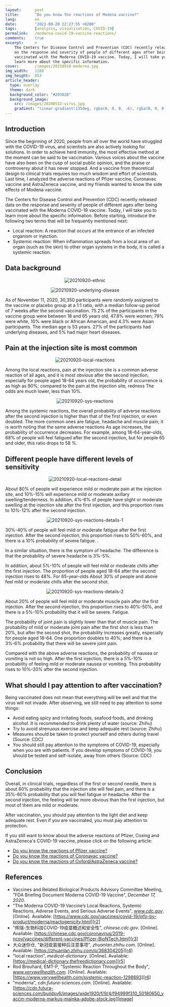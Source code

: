 ```yaml
---
layout:      post
title:       "Do you know the reactions of Modena vaccine?"
lang:        en
date:        "2021-09-20 22:27:55 +0200"
tags:        [analysis, visualisation, COVID-19]
permalink:   /moderna-covid-19-vaccine-reactions/
comments:    true
excerpt:     >
    The Centers for Disease Control and Prevention (CDC) recently released data
    on the response and severity of people of different ages after being
    vaccinated with the Moderna COVID-19 vaccine. Today, I will take you to
    learn more about the specific information.
cover:       /images/20210918-moderna.jpg
img_width:   1280
img_height:  853
article_header:
  type: overlay
  theme: dark
  background_color: "#203028"
  background_image:
    src: /images/20200512-virus.jpg
    gradient: "linear-gradient(135deg, rgba(0, 0, 0, .6), rgba(0, 0, 0, .4))"
---
```

## Introduction
Since the beginning of 2020, people from all over the world have struggled with the COVID-19 virus, and scientists are also actively looking for solutions. In order to achieve herd immunity, the most effective method at the moment can be said to be vaccination. Various voices about the vaccine have also been on the cusp of social public opinion, and the praise or controversy about it has never stopped. And a vaccine from theoretical design to clinical trials requires too much wisdom and effort of scientists. Last time, I analyzed the adverse reactions of Pfizer vaccine, Coronavac vaccine and AstraZeneca vaccine, and my friends wanted to know the side effects of Modena vaccine.

The Centers for Disease Control and Prevention (CDC) recently released data on the response and severity of people of different ages after being vaccinated with the Moderna COVID-19 vaccine. Today, I will take you to learn more about the specific information. Before starting, introduce the following two terms that will be frequently mentioned next:
- Local reaction: A reaction that occurs at the entrance of an infected organism or injection.
- Systemic reaction: When inflammation spreads from a local area of ​​an organ (such as the skin) to other organ systems in the body, it is called a systemic reaction.

## Data background
<p align="center">
  <img alt="20210920-ethnic"
  src="{{ site.baseurl }}/images/20210920-ethnic.png"/>
</p>

<p align="center">
  <img alt="20210920-underlying-disease"
  src="{{ site.baseurl }}/images/20210920-underlying-disease.png"/>
</p>

As of November 11, 2020, 30,350 participants were randomly assigned to the vaccine or placebo group at a 1:1 ratio, with a median follow-up period of 7 weeks after the second vaccination. 75.2% of the participants in the vaccine group were between 18 and 65 years old, 47.8% were women; 79% were white, 10% were black or African American, and 4.3% were Asian participants. The median age is 53 years. 27% of the participants had underlying diseases, and 5% had major heart diseases.

## Pain at the injection site is most common
<p align="center">
  <img alt="20210920-local-reactions"
  src="{{ site.baseurl }}/images/20210920-local-reactions.png"/>
</p>

Among the local reactions, pain at the injection site is a common adverse reaction of all ages, and it is most obvious after the second injection, especially for people aged 18-64 years old, the probability of occurrence is as high as 90%; compared to the pain at the injection site, redness The odds are much lower, less than 10%.

<p align="center">
  <img alt="20210920-sys-reactions"
  src="{{ site.baseurl }}/images/20210920-sys-reactions.png"/>
</p>

Among the systemic reactions, the overall probability of adverse reactions after the second injection is higher than that of the first injection, or even doubled. The more common ones are fatigue, headache and muscle pain; it is worth noting that the same adverse reactions As age increases, the probability of occurrence decreases. For example, among 18-64-year-olds, 68% of people will feel fatigued after the second injection, but for people 65 and older, this ratio drops to 58 %.

## Different people have different levels of sensitivity
<p align="center">
  <img alt="20210920-local-reactions-detail"
  src="{{ site.baseurl }}/images/20210920-local-reactions-detail.png"/>
</p>

About 80% of people will experience mild or moderate pain at the injection site, and 10%-15% will experience mild or moderate axillary swelling/tenderness.
In addition, 4%-6% of people have slight or moderate swelling at the injection site after the first injection, and this proportion rises to 10%-12% after the second injection.

<p align="center">
  <img alt="20210920-sys-reactions-details-1"
  src="{{ site.baseurl }}/images/20210920-sys-reactions-details-1.png"/>
</p>

30%-40% of people will feel mild or moderate fatigue after the first injection. After the second injection, this proportion rises to 50%-60%, and there is a 10% probability of severe fatigue. .

In a similar situation, there is the symptom of headache. The difference is that the probability of severe headache is 3%-5%.

In addition, about 5%-10% of people will feel mild or moderate chills after the first injection. The proportion of people aged 18-64 after the second injection rises to 48%. For 65-year-olds About 30% of people and above feel mild or moderate chills after the second shot.

<p align="center">
  <img alt="20210920-sys-reactions-details-2"
  src="{{ site.baseurl }}/images/20210920-sys-reactions-details-2.png"/>
</p>

About 20% of people will feel mild or moderate muscle pain after the first injection. After the second injection, this proportion rises to 40%-50%, and there is a 5%-10% probability that it will be severe. Fatigue.

The probability of joint pain is slightly lower than that of muscle pain. The probability of mild or moderate joint pain after the first shot is less than 20%, but after the second shot, the probability increases greatly, especially for people aged 18-64. One proportion doubles to 40%; and there is a 3%-6% probability that there will be severe joint pain.

Compared with the above adverse reactions, the probability of nausea or vomiting is not so high. After the first injection, there is a 5%-10% probability of feeling mild or moderate nausea or vomiting. This probability rises to 10%-20% after the second injection.

## What should I pay attention to after vaccination?
Being vaccinated does not mean that everything will be well and that the virus will not invade. After observing, we still need to pay attention to some things:
- Avoid eating spicy and irritating foods, seafood foods, and drinking alcohol. It is recommended to drink plenty of water (source: Zhihu)
- Try to avoid strenuous exercise and keep adequate rest (source: Zhihu)
- Measures should be taken to protect yourself and others during travel (Source: CDC)
- You should still pay attention to the symptoms of COVID-19, especially when you are with patients. If you develop symptoms of COVID-19, you should be tested and self-isolate, away from others (Source: CDC)

## Conclusion
Overall, in clinical trials, regardless of the first or second needle, there is about 80% probability that the injection site will feel pain, and there is a 35%-60% probability that you will feel fatigue or headache. After the second injection, the feeling will be more obvious than the first injection, but most of them are mild or moderate.

After vaccination, you should pay attention to the light diet and keep adequate rest. Even if you are vaccinated, you must pay attention to protection.

If you still want to know about the adverse reactions of Pfizer, Coxing and AstraZeneca's COVID-19 vaccine, please click on the following article:

- [Do you know the reactions of Pfizer vaccine?][b1]
- [Do you know the reactions of Coronavac vaccine?][b2]
- [Do you know the reactions of Oxford/AstraZeneca vaccine?][b3]

## References
- Vaccines and Related Biological Products Advisory Committee Meeting, "FDA Briefing Document Moderna COVID-19 Vaccine", _December 17, 2020_.
- "The Moderna COVID-19 Vaccine’s Local Reactions, Systemic Reactions, Adverse Events, and Serious Adverse Events", _www.cdc.gov_. [Online]. Available: [https://www.cdc.gov/vaccines/covid-19/info-by-product/moderna/reactogenicity.html][r2]
- "辉瑞-生物科技COVID-19疫苗概述和安全性", _chinese.cdc.gov_. [Online]. Available: [https://chinese.cdc.gov/coronavirus/2019-ncov/vaccines/different-vaccines/Pfizer-BioNTech.html][r3]
- 大众迷你仓, "新冠疫苗接种后注意事项", _zhuanlan.zhihu.com_. [Online]. Available: [https://zhuanlan.zhihu.com/p/368304205][r4]
- "local reaction", _medical-dictionary_. [Online]. Available: [https://medical-dictionary.thefreedictionary.com][r5]
- Rod Brouhard, EMT-P, "Systemic Reaction Throughout the Body", _www.verywellhealth.com_. [Online]. Available: [https://www.verywellhealth.com/systemic-reaction-1298693][r6]
- "moderna", _cdn.futura-sciences.com_. [Online]. Available: [https://cdn.futura-sciences.com/buildsv6/images/wide1920/f/9/4/f94999f310_50180650_vaccin-moderna-markus-mainka-adobe-stock.jpg][image]

[r2]: https://www.cdc.gov/vaccines/covid-19/info-by-product/moderna/reactogenicity.html
[r3]: https://chinese.cdc.gov/coronavirus/2019-ncov/vaccines/different-vaccines/Pfizer-BioNTech.html
[r4]: https://zhuanlan.zhihu.com/p/368304205
[r5]: https://medical-dictionary.thefreedictionary.com
[r6]: https://www.verywellhealth.com/systemic-reaction-1298693
[b1]: https://jingwen-z.github.io/pfizer-biontech-covid-19-vaccine-reactions/
[b2]: https://jingwen-z.github.io/coronavac-covid-19-vaccine-reactions/
[b3]: https://jingwen-z.github.io/astrazeneca-oxford-covid-19-vaccine-reactions/
[image]: https://cdn.futura-sciences.com/buildsv6/images/wide1920/f/9/4/f94999f310_50180650_vaccin-moderna-markus-mainka-adobe-stock.jpg
